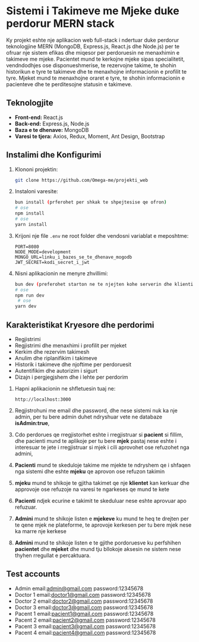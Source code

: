 # Sistemi i Takimeve me Mjeke duke perdorur MERN stack

Ky projekt eshte nje aplikacion web full-stack i ndertuar duke perdorur teknologjine MERN (MongoDB, Express.js, React.js dhe Node.js) per te ofruar nje sistem efikas dhe miqesor per perdoruesin ne menaxhimin e takimeve me mjeke. Pacientet mund te kerkojne mjeke sipas specialitetit, vendndodhjes ose disponueshmerise, te rezervojne takime, te shohin historikun e tyre te takimeve dhe te menaxhojne informacionin e profilit te tyre. Mjeket mund te menaxhojne oraret e tyre, te shohin informacionin e pacienteve dhe te perditesojne statusin e takimeve.

## Teknologjite

- **Front-end:** React.js
- **Back-end:** Express.js, Node.js
- **Baza e te dhenave:** MongoDB
- **Varesi te tjera:** Axios, Redux, Moment, Ant Design, Bootstrap

## Instalimi dhe Konfigurimi

1. Klononi projektin:

   ```bash
   git clone https://github.com/Omega-me/projekti_web
   ```

2. Instaloni varesite:

   ```bash
   bun install (prferohet per shkak te shpejtesise qe ofron)
   # ose
   npm install
   # ose
   yarn install
   ```

3. Krijoni nje file `.env` ne root folder dhe vendosni variablat e meposhtme:

   ```env
   PORT=8080
   NODE_MODE=development
   MONGO_URL=linku_i_bazes_se_te_dhenave_mogodb
   JWT_SECRET=kodi_secret_i_jwt
   ```

4. Nisni aplikacionin ne menyre zhvillimi:
   ```bash
   bun dev (preferohet starton ne te njejten kohe serverin dhe klientin)
   # ose
   npm run dev
    # ose
   yarn dev
   ```

## Karakteristikat Kryesore dhe perdorimi

- Regjistrimi
- Regjistrimi dhe menaxhimi i profilit per mjeket
- Kerkim dhe rezervim takimesh
- Anulim dhe riplanifikim i takimeve
- Historik i takimeve dhe njoftime per perdoruesit
- Autentifikim dhe autorizim i sigurt
- Dizajn i pergjegjshem dhe i lehte per perdorim

1. Hapni aplikacionin ne shfletuesin tuaj ne:

   ```
   http://localhost:3000
   ```

2. Regjistrohuni me email dhe password, dhe nese sistemi nuk ka nje admin, per tu bere admin duhet ndryshuar vete ne databaze **isAdmin:true**,

3. Cdo perdorues qe rregjistorhet eshte i rregjistruar si **pacient** si fillim, dhe pacienti mund te aplikoje per tu bere **mjek** pastaj nese eshte i interesuar te jete i rregjistruar si mjek i cili aprovohet ose refuzohet nga admini,

4. **Pacienti** mund te skeduloje takime me mjekte te ndryshem qe i shfaqen nga sistemi dhe eshte **mjeku** qe aprovon ose refuzon takimin

5. **mjeku** mund te shikoje te gjitha takimet qe nje **klientet** kan kerkuar dhe approvoje ose refuzoje na varesi te ngarkeses qe mund te kete

6. **Pacienti** ndjek ecurine e takimit te skeduluar nese eshte aprovuar apo refuzuar.

7. **Admini** mund te shikoje listen e **mjekeve** ku mund te heq te drejten per te qene mjek ne plateforme, te aprovoje kerkesen per tu bere mjek nese ka marre nje kerkese

8. **Admini** mund te shikoje listen e te gjithe pordoruesve ku perfshihen **pacientet** dhe **mjeket** dhe mund tju bllokoje aksesin ne sistem nese thyhen rregullat e percaktuara.

## Test accounts

- Admin email:admin@gmail.com password:12345678
- Doctor 1 email:doctor1@gmail.com password:12345678
- Doctor 2 email:doctor2@gmail.com password:12345678
- Doctor 3 email:doctor3@gmail.com password:12345678
- Pacent 1 email:pacient1@gmail.com password:12345678
- Pacent 2 email:pacient2@gmail.com password:12345678
- Pacent 3 email:pacient3@gmail.com password:12345678
- Pacent 4 email:pacient4@gmail.com password:12345678
